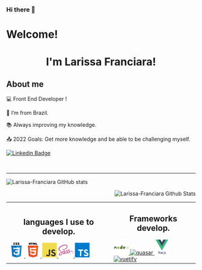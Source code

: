 ### Hi there 👋
# Welcome!

 

## <h1 align="center"> I'm Larissa Franciara!</h1>

 ## About me

:computer: Front End Developer !

:house_with_garden: I’m from Brazil.

:books: Always improving my knowledge.

:outbox_tray: 2022 Goals: Get more knowledge and be able to be challenging myself.

 



<p align="center">

[![Linkedin Badge](https://img.shields.io/badge/-LinkedIn-blue?style=flat-square&logo=Linkedin&logoColor=white&link=https://br.linkedin.com/in/larissa-franciara-27431020b)](https://br.linkedin.com/in/larissa-franciara-27431020b )    

</p>
<br>


 
----------------------------------------------------------------------------------
![Larissa-Franciara GitHub stats](https://github-readme-stats.vercel.app/api?username=Larissa-Franciara&theme=radical&show_icons=true)

<img align="right" alt="Larissa-Franciara Github Stats" src="https://github-readme-stats.vercel.app/api/top-langs/?username=Larissa-Franciara&layout=compact&theme=radical">





<p align="center">
<table align="left">
<row>
<td>
<h2 align="center">languages ​​I use to develop.</h2>
 <a href="https://www.w3schools.com/css/" target="_blank" rel="noreferrer"> <img src="https://raw.githubusercontent.com/devicons/devicon/master/icons/css3/css3-original-wordmark.svg" alt="css3" width="40" height="40"/> </a> <a href="https://www.w3.org/html/" target="_blank" rel="noreferrer"> <img src="https://raw.githubusercontent.com/devicons/devicon/master/icons/html5/html5-original-wordmark.svg" alt="html5" width="40" height="40"/> </a> <a href="https://developer.mozilla.org/en-US/docs/Web/JavaScript" target="_blank" rel="noreferrer"> <img src="https://raw.githubusercontent.com/devicons/devicon/master/icons/javascript/javascript-original.svg" alt="javascript" width="40" height="40"/> </a> <a href="https://sass-lang.com" target="_blank" rel="noreferrer"> <img src="https://raw.githubusercontent.com/devicons/devicon/master/icons/sass/sass-original.svg" alt="sass" width="40" height="40"/> </a> <a href="https://www.typescriptlang.org/" target="_blank" rel="noreferrer"> <img src="https://raw.githubusercontent.com/devicons/devicon/master/icons/typescript/typescript-original.svg" alt="typescript" width="40" height="40"/> </a>  
</td>
<br>
<td>

<h2 align="center">Frameworks develop.</h2>
<a href="https://nodejs.org" target="_blank" rel="noreferrer"> <img src="https://raw.githubusercontent.com/devicons/devicon/master/icons/nodejs/nodejs-original-wordmark.svg" alt="nodejs" width="40" height="40"/> </a>
 <a href="https://quasar.dev/" target="_blank" rel="noreferrer"> <img src="https://cdn.quasar.dev/logo/svg/quasar-logo.svg" alt="quasar" width="40" height="40"/> </a> <a href="https://vuejs.org/" target="_blank" rel="noreferrer"> <img src="https://raw.githubusercontent.com/devicons/devicon/master/icons/vuejs/vuejs-original-wordmark.svg" alt="vuejs" width="40" height="40"/> </a> <a href="https://vuetifyjs.com/en/" target="_blank" rel="noreferrer"> <img src="https://bestofjs.org/logos/vuetify.svg" alt="vuetify" width="40" height="40"/> </a>
 </td>
 </row>
 </table>
 </p>
<br>
<br>
 

